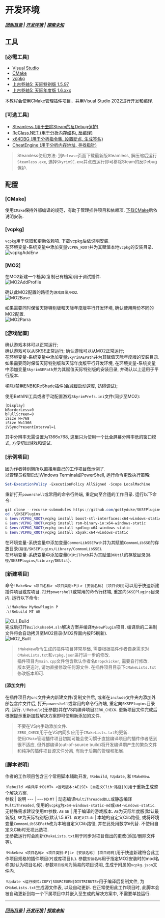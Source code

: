 # 开发环境
##### [回到目录](../README.md) | [开发环境](/docs/Setup.md) | [探索未知](/docs/ToUnknown.md)

## 工具

### [必需工具]
+ [Visual Studio](https://visualstudio.microsoft.com)
+ [CMake](https://cmake.org/)
+ [vcpkg](https://github.com/microsoft/vcpkg/releases)
+ [上古卷轴5: 天际特别版 1.5.97](https://store.steampowered.com/app/489830/The_Elder_Scrolls_V_Skyrim_Special_Edition)
+ [上古卷轴5: 天际年度版 1.6.xxx](https://store.steampowered.com/app/489830/The_Elder_Scrolls_V_Skyrim_Special_Edition)

本教程会使用CMake管理插件项目，并用Visual Studio 2022进行开发和编译.

### [可选工具]
+ [Steamless (用于去除Steam的反Debug保护)](https://github.com/atom0s/Steamless)
+ [ReClass.NET (用于分析内存结构, 反编译)](https://github.com/ReClassNET/ReClass.NET)
+ [x64DBG (用于分析指令集, 设置断点, 生成签名)](https://x64dbg.com/#start)
+ [CheatEngine (用于分析内存地址, 寻找指针)](https://www.cheatengine.org)

> Steamless使用方法: 到`Release`页面下载最新版Steamless, 解压缩后运行`Steamless.exe`, 选择`SkyrimSE.exe`并点击运行即可移除Steam的反Debug保护.

## 配置
### [CMake]
使用`CMake`保持外部编译的规范，有助于管理插件项目和依赖项. [下载CMake](https://cmake.org/)后依说明安装.  

### [vcpkg]
`vcpkg`用于获取和更新依赖项. [下载vcpkg](https://github.com/microsoft/vcpkg/releases)后依说明安装.  
在环境变量-系统变量中添加变量`VCPKG_ROOT`并为其赋值本地`vcpkg`的安装目录.  
![vcpkgAddEnv](/images/env_var.png)

### [MO2] 
在MO2新建一个档案(复制已有档案)用于调试插件.  
![MO2AddProfile](/images/mo2_addprof.png)  

确认此MO2配置的路径为`游戏目录/MO2`.  
![MO2Base](/images/mo2_base.png)  

如果需要同时保留天际特别版和天际年度版平行开发环境, 确认使用两份不同的MO2配置.  
![MO2Parra](/images/mo2_parra.png)  


### [游戏配置]
确认游戏本体可以正常运行;  
确认游戏可以从SKSE正常运行;
确认游戏可以从MO2正常运行;  
在环境变量-系统变量中添加变量`SkyrimAEPath`并为其赋值天际年度版的安装目录.  
如果需要同时保留天际特别版和天际年度版平行开发环境, 在环境变量-系统变量中添加变量`SkyrimSEPath`并为其赋值天际特别版的安装目录, 并确认以上适用于平行版本.

移除/禁用ENB和ReShade插件(会减缓启动速度, 妨碍调试);

使用BethINI工具或者手动配置游戏`SkyrimPrefs.ini`文件(同步至MO2):
```
[Display]
bBorderLess=0
bFullScreen=0
iSize H=768
iSize W=1366
iVSyncPresentInterval=1
```
其中分辨率无需设置为1366x768, 这里只为使用一个比全屏幕分辨率低的窗口模式, 方便切出游戏和调试.

### [示例项目]
因为作者特别懒所以直接用自己的工作项目做示例了.  
以管理员权限启动Windows Terminal或PowerShell, 运行命令更改执行策略:  
```powershell
Set-ExecutionPolicy -ExecutionPolicy AllSigned -Scope LocalMachine
```   
重新打开`powershell`或常用的命令行终端, 重定向至合适的工作目录. 运行以下命令:  
```powershell
git clone --recurse-submodules https://github.com/gottyduke/SKSEPlugins
cd .\SKSEPlugins
& $env:VCPKG_ROOT\vcpkg install boost-stl-interfaces:x64-windows-static
& $env:VCPKG_ROOT\vcpkg install rsm-binary-io:x64-windows-static
& $env:VCPKG_ROOT\vcpkg install spdlog:x64-windows-static
& $env:VCPKG_ROOT\vcpkg install xbyak:x64-windows-static
```  
在环境变量-系统变量中添加变量`CommonLibSSEPath`并为其赋值`CommonLibSSE`的存放目录(`路径/SKSEPlugins/Library/CommonLibSSE`).  
在环境变量-系统变量中添加变量`DKUtilPath`并为其赋值`DKUtil`的存放目录(`路径/SKSEPlugins/Library/DKUtil`).  

### [新建项目]
命令`!MakeNew <项目名称> <项目类别:P|L> [安装名称] [项目说明]`可以用于快速新建插件项目或库项目.
打开`powershell`或常用的命令行终端, 重定向`SKSEPlugins`目录内. 运行以下命令:  
```powershell
.\!MakeNew MyNewPlugin P
.\!Rebuild MT AE
```
![CLI_Build](/images/cli_build.png)  
完成后打开`Build\skse64.sln`解决方案并编译`MyNewPlugin`项目. 编译后的二进制文件将会自动拷贝至MO2目录(MO2界面内按F5刷新).  
![MO2_Built](/images/mo2_built.png)  
> `!MakeNew`命令生成的插件项目非常基础, 需要根据插件作者自身需求对`CMakeLists.txt`和`vcpkg.json`进行进一步的修改.  
> 插件项目内`main.cpp`文件包含默认作者名`Dropckicker`, 需要自行修改.  
> 版本更迭时, 请勿直接修改任何源文件. 在插件项目目录下`CMakeLists.txt`修改版本即可.  

#### [添加文件]
在插件项目内`src`文件夹内新建文件/复制文件后, 或者在`include`文件夹内添加外部包含库文件后, 打开`powershell`或常用的命令行终端, 重定向`SKSEPlugins`目录内, 运行`.\!Rebuild`(无参数)并在VS内编译项目`ZERO_CHECK`. 更新项目文件完成后根据提示重新加载解决方案即可使用新添加的文件.    
> 不要在VS内手动添加文件.  
> `ZERO_CHECK`用于在VS内同步应用于`CMakeLists.txt`的更新.  
> 使用`CMake`管理插件项目初期可能会使习惯于直接编译项目的插件作者感到很不适应, 但外部编译(out-of-source build)将开发编译期产生的繁杂文件和纯净的插件项目源文件分离, 有助于后期的管理和拓展.  

### [脚本说明]
作者的工作项目包含三个常用脚本辅助开发, `!Rebuild`, `!Update`, 和`!MakeNew`.  

`!Rebuild <编译库:MD|MT> <游戏版本:AE|SE> [自定义Clib:路径|0]`用于重新生成整个解决方案.  
参数 | 说明
--- | ---
`MD` `MT` | 动态编译`MultiThreadedDLL`或静态编译`MultiThreaded`, 使用的`vcpkg`为`x64-windows-static-md`或`x64-windows-static`. 无特殊需求建议使用`MT`参数.
`AE` `SE` | 用于编译的游戏版本. `AE`为天际年度版(默认最新版), `SE`为天际特别版(默认1.5.97).
`自定义Clib` | 本地的自定义Clib路径, 或将环境变量`CommonLibSSEPath`改为本地自定义Clib路径, 并在此处用数字`0`代替. 不使用自定义Clib时无视此选项.  
无参数运行时会刷新`CMakeLists.txt`用于同步对项目做出的更改(添加/删除文件等).  

`!MakeNew <项目名称> <项目类别:P|L> [安装名称] [项目说明]`用于快速新建符合此工作项目规格的插件项目(`P`)或库项目(`L`). 参数`安装名称`用于指定MO2安装时的mod名称(默认为项目名称). 参数`项目说明`为简易的项目说明, 生成于附属的`vcpkg.json`文件内.

`!Update <运行模式:COPY|SOURCEGEN|DISTRIBUTE>`用于编译后复制文件, 为`CMakeLists.txt`生成源文件表, 以及自动更新. 在正常使用此工作项目时, 此脚本会被自动更新到每一个下属项目中并嵌入至生成的解决方案中, 不需要单独运行.  

***
##### [回到目录](../README.md) | [开发环境](/docs/Setup.md) | [探索未知](/docs/ToUnknown.md)